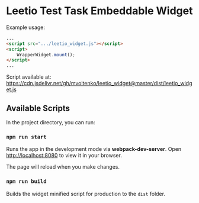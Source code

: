# Leetio Test Task Embeddable Widget

Example usage:

```html
...
<script src=".../leetio_widget.js"></script>
<script>
    WrapperWidget.mount();
</script>
...
```

Script available at:
https://cdn.jsdelivr.net/gh/mvoitenko/leetio_widget@master/dist/leetio_widget.js

## Available Scripts

In the project directory, you can run:

### `npm run start`

Runs the app in the development mode via **webpack-dev-server**.
Open [http://localhost:8080](http://localhost:8080) to view it in your browser.

The page will reload when you make changes.

### `npm run build`

Builds the widget minified script for production to the `dist` folder.